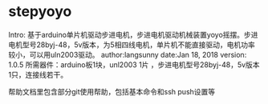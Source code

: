 ﻿# stepyoyo

Intro:
基于arduino单片机驱动步进电机，步进电机驱动机械装置yoyo摇摆。步进电机型号28byj-48，5v版本，为5相四线电机，单片机不能直接驱动，电机功率较小，可以用uln2003驱动。
author:langsunny
date:Jan 18, 2018
version: 1.0.5
所需器件：arduino板1块，unl2003 1片 ，步进电机型号28byj-48，5v版本1只，连接线若干。


帮助文档里包含部分git使用帮助，包括基本命令和ssh push设置等
